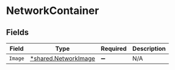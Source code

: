# NetworkContainer


## Fields

| Field                                                       | Type                                                        | Required                                                    | Description                                                 |
| ----------------------------------------------------------- | ----------------------------------------------------------- | ----------------------------------------------------------- | ----------------------------------------------------------- |
| `Image`                                                     | [*shared.NetworkImage](../../models/shared/networkimage.md) | :heavy_minus_sign:                                          | N/A                                                         |